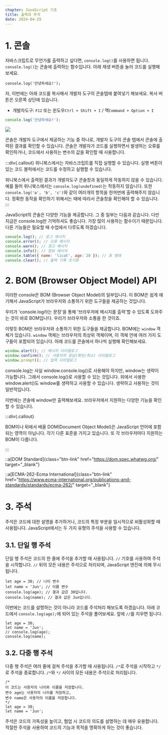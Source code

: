 ```yaml
---
chapter: JavaScript 기초
title: 출력과 주석
date: 2024-04-29
---
```


# 1. 콘솔

자바스크립트로 무언가를 출력하고 싶다면, `console.log()`를 사용하면 됩니다. `console.log()`는 콘솔에 출력하는 함수입니다. 아래 재생 버튼을 눌러 코드를 실행해보세요.

```javascript-exec
console.log('안녕하세요!');
```

자, 이번에는 아래 코드를 복사해서 개발자 도구의 콘솔탭에 붙여넣기 해보세요. 복사 버튼은 오른쪽 상단에 있습니다.

- 개발자도구: `F12` 또는 윈도우`Ctrl + Shift + I` / 맥`Command + Option + I`

```javascript
console.log('안녕하세요!');
```

![](/images/essentials-javascript/chapter01/Untitled%202.png)

콘솔은 개발자 도구에서 제공하는 기능 중 하나로, 개발자 도구의 콘솔 탭에서 콘솔에 출력된 결과를 확인할 수 있습니다. 콘솔은 개발자가 코드를 실행하면서 발생하는 오류를 확인하거나, 코드에서 사용하는 변수의 값을 확인할 때 사용합니다.

:::div{.callout}
위니북스에서는 자바스크립트를 직접 실행할 수 있습니다. 실행 버튼이 있는 코드 블럭에서는 코드를 수정하고 실행할 수 있습니다.

위니북스에서 출력된 결과가 개발자도구 콘솔창과 동일하게 작동하지 않을 수 있습니다. 예를 들어 위니북스에서는 `console.log(undefined)`는 작동하지 않습니다. 또한 `console.log('a', 'b', 'c')`와 같이 여러개의 항목을 한꺼번에 출력해주지 않습니다. 정확한 동작을 확인하기 위해서는 때에 따라서 콘솔창을 확인해야 할 수 있습니다.
:::

JavaScript의 콘솔은 다양한 기능을 제공합니다. 그 중 일부는 다음과 같습니다. 다만 지금은 console.log만 기억하셔도 좋습니다. 가장 많이 사용하는 함수이기 때문입니다. 다른 기능들은 필요할 때 수업에서 다루도록 하겠습니다.

```jsx
console.log(); // 로그 메시지
console.error(); // 오류 메시지
console.warn(); // 경고 메시지
console.info(); // 정보 메시지
console.table({ name: 'licat', age: 20 }); // 표 형태
console.clear(); // 출력 기록 초기화
```

# 2. BOM (Browser Object Model) API

이러한 console은 BOM (Browser Object Model)의 일부입니다. 이 BOM은 쉽게 얘기해서 JavaScript가 브라우저와 소통하기 위한 도구들을 제공하는 것입니다.

우리가 'console.log라는 문장'을 통해 '브라우저에 메시지를 출력'할 수 있도록 도와주는 것이 바로 BOM입니다. 우리가 브라우저와 소통을 한 것이죠.

이렇듯 BOM은 브라우저와 소통하기 위한 도구들을 제공합니다. BOM에는 `window` 객체가 있습니다. `window` 객체는 브라우저의 최상위 객체이며, 이 객체 안에 여러 가지 도구들이 포함되어 있습니다. 아래 코드를 콘솔에서 하나씩 실행해 확인해보세요.

```jsx
window.alert(); // 메시지 다이얼로그
window.confirm(); // 사용자의 응답(확인/취소) 다이얼로그
window.prompt(); // 입력 다이얼로그
```

console.log는 사실 window.console.log()로 사용해야 하지만, window는 생략이 가능합니다. 그래서 console.log()로 사용할 수 있는 것입니다. 위에서 사용한 window.alert()도 window를 생략하고 사용할 수 있습니다. 생략하고 사용하는 것이 일반적입니다.

이번에는 콘솔에 window만 출력해보세요. 브라우저에서 지원하는 다양한 기능을 확인할 수 있습니다.

:::div{.callout}

BOM이나 뒤에서 배울 DOM(Document Object Model)은 JavaScript 언어에 포함되는 영역이 아닙니다. 각기 다른 표준을 가지고 있습니다. 또 각 브라우저마다 지원하는 BOM이 다릅니다.

:::

::a[DOM Standard]{class="btn-link" href="https://dom.spec.whatwg.org/" target="\_blank"}

::a[ECMA-262-Ecma International]{class="btn-link" href="https://www.ecma-international.org/publications-and-standards/standards/ecma-262/" target="\_blank"}

# 3. 주석

주석은 코드에 대한 설명을 추가하거나, 코드의 특정 부분을 일시적으로 비활성화할 때 사용됩니다. JavaScript에서는 두 가지 유형의 주석을 사용할 수 있습니다.

## 3.1. 단일 행 주석

단일 행 주석은 코드의 한 줄에 주석을 추가할 때 사용됩니다. `//` 기호를 사용하여 주석을 시작합니다. `//` 뒤의 모든 내용은 주석으로 처리되며, JavaScript 엔진에 의해 무시됩니다.

```javascript-exec
let age = 30; // 나이 변수
let name = 'Jun'; // 이름 변수
console.log(age); // 결과 값은 30입니다.
console.log(name); // 결과 값은 Jun입니다.
```

이번에는 코드를 설명하는 것이 아니라 코드를 주석처리 해보도록 하겠습니다. 아래 코드에서 `console.log(age);`에 되어 있는 주석을 풀어보세요. 앞에 `//`를 지우면 됩니다.

```javascript-exec
let age = 30;
let name = 'Jun';
// console.log(age);
console.log(name);
```

## 3.2. 다중 행 주석

다중 행 주석은 여러 줄에 걸쳐 주석을 추가할 때 사용됩니다. `/*`로 주석을 시작하고 `*/`로 주석을 종료합니다. `/*`와 `*/` 사이의 모든 내용은 주석으로 처리됩니다.

```javascript-exec
/*
이 코드는 사용자의 나이와 이름을 저장합니다.
변수 age는 사용자의 나이를 저장하고,
변수 name은 사용자의 이름을 저장합니다.
*/
let age = 30;
let name = 'Jun';
```

주석은 코드의 가독성을 높이고, 협업 시 코드의 의도를 설명하는 데 매우 유용합니다. 적절한 주석을 사용하여 코드의 기능과 목적을 명확하게 하는 것이 좋습니다.
